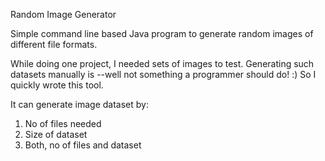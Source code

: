 Random Image Generator

Simple command line based Java program to generate random images of different file formats.

While doing one project, I needed sets of images to test. Generating such datasets manually is --well not something a programmer should do! :) So I quickly wrote this tool. 

It can generate image dataset by:
1. No of files needed
2. Size of dataset
3. Both, no of files and dataset